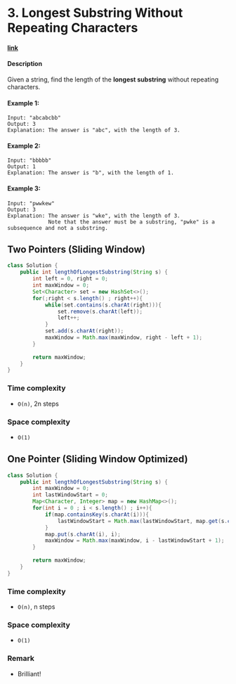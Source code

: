 # 3. Longest Substring Without Repeating Characters

#### [link](https://leetcode.com/problems/longest-substring-without-repeating-characters/) 

#### Description
Given a string, find the length of the **longest substring** without repeating characters.

#### Example 1:
```
Input: "abcabcbb"
Output: 3 
Explanation: The answer is "abc", with the length of 3. 
```

#### Example 2:
```
Input: "bbbbb"
Output: 1
Explanation: The answer is "b", with the length of 1.
```

#### Example 3:
```
Input: "pwwkew"
Output: 3
Explanation: The answer is "wke", with the length of 3. 
             Note that the answer must be a substring, "pwke" is a subsequence and not a substring.
```
## Two Pointers (Sliding Window)
```java
class Solution {
    public int lengthOfLongestSubstring(String s) {
        int left = 0, right = 0;
        int maxWindow = 0;
        Set<Character> set = new HashSet<>();
        for(;right < s.length() ; right++){
            while(set.contains(s.charAt(right))){
                set.remove(s.charAt(left));
                left++;
            }
            set.add(s.charAt(right));
            maxWindow = Math.max(maxWindow, right - left + 1);
        }
        
        return maxWindow;
    }
}
```
### Time complexity
* `O(n)`, 2n steps
### Space complexity
* `O(1)`

## One Pointer (Sliding Window Optimized)
```java
class Solution {
    public int lengthOfLongestSubstring(String s) {
        int maxWindow = 0;
        int lastWindowStart = 0;
        Map<Character, Integer> map = new HashMap<>();
        for(int i = 0 ; i < s.length() ; i++){
            if(map.containsKey(s.charAt(i))){
                lastWindowStart = Math.max(lastWindowStart, map.get(s.charAt(i)) + 1);
            }
            map.put(s.charAt(i), i);
            maxWindow = Math.max(maxWindow, i - lastWindowStart + 1);
        }
        
        return maxWindow;
    }
}
```
### Time complexity
* `O(n)`, n steps
### Space complexity
* `O(1)`
### Remark
* Brilliant!